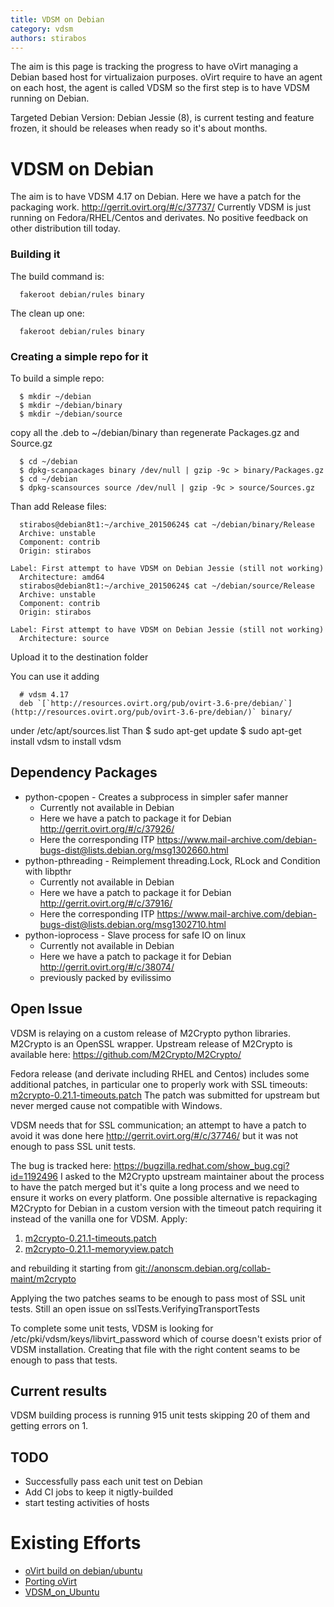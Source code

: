 ```yaml
---
title: VDSM on Debian
category: vdsm
authors: stirabos
---
```


The aim is this page is tracking the progress to have oVirt managing a Debian based host for virtualizaion purposes.
oVirt require to have an agent on each host, the agent is called VDSM so the first step is to have VDSM running on Debian.

Targeted Debian Version: Debian Jessie (8), is current testing and feature frozen, it should be releases when ready so it's about months.

# VDSM on Debian

The aim is to have VDSM 4.17 on Debian.
Here we have a patch for the packaging work.
<http://gerrit.ovirt.org/#/c/37737/> Currently VDSM is just running on Fedora/RHEL/Centos and derivates.
No positive feedback on other distribution till today.

### Building it

The build command is:

      fakeroot debian/rules binary

The clean up one:

      fakeroot debian/rules binary

### Creating a simple repo for it

To build a simple repo:

      $ mkdir ~/debian
      $ mkdir ~/debian/binary
      $ mkdir ~/debian/source

copy all the .deb to ~/debian/binary than regenerate Packages.gz and Source.gz

      $ cd ~/debian
      $ dpkg-scanpackages binary /dev/null | gzip -9c > binary/Packages.gz
      $ cd ~/debian
      $ dpkg-scansources source /dev/null | gzip -9c > source/Sources.gz

Than add Release files:

      stirabos@debian8t1:~/archive_20150624$ cat ~/debian/binary/Release 
      Archive: unstable
      Component: contrib
      Origin: stirabos
      Label: First attempt to have VDSM on Debian Jessie (still not working)
      Architecture: amd64
      stirabos@debian8t1:~/archive_20150624$ cat ~/debian/source/Release 
      Archive: unstable
      Component: contrib
      Origin: stirabos
      Label: First attempt to have VDSM on Debian Jessie (still not working)
      Architecture: source

Upload it to the destination folder

You can use it adding

      # vdsm 4.17
      deb `[`http://resources.ovirt.org/pub/ovirt-3.6-pre/debian/`](http://resources.ovirt.org/pub/ovirt-3.6-pre/debian/)` binary/

under /etc/apt/sources.list Than $ sudo apt-get update $ sudo apt-get install vdsm to install vdsm

## Dependency Packages

*   python-cpopen - Creates a subprocess in simpler safer manner
    -   Currently not available in Debian
    -   Here we have a patch to package it for Debian <http://gerrit.ovirt.org/#/c/37926/>
    -   Here the corresponding ITP <https://www.mail-archive.com/debian-bugs-dist@lists.debian.org/msg1302660.html>
*   python-pthreading - Reimplement threading.Lock, RLock and Condition with libpthr
    -   Currently not available in Debian
    -   Here we have a patch to package it for Debian <http://gerrit.ovirt.org/#/c/37916/>
    -   Here the corresponding ITP <https://www.mail-archive.com/debian-bugs-dist@lists.debian.org/msg1302710.html>
*   python-ioprocess - Slave process for safe IO on linux
    -   Currently not available in Debian
    -   Here we have a patch to package it for Debian <http://gerrit.ovirt.org/#/c/38074/>
    -   previously packed by evilissimo

## Open Issue

VDSM is relaying on a custom release of M2Crypto python libraries. M2Crypto is an OpenSSL wrapper. Upstream release of M2Crypto is available here: <https://github.com/M2Crypto/M2Crypto/>

Fedora release (and derivate including RHEL and Centos) includes some additional patches, in particular one to properly work with SSL timeouts: [m2crypto-0.21.1-timeouts.patch](http://www.zhangsheng.org/magic/3.0/sources/SOURCES.m/m2crypto/m2crypto-0.21.1-timeouts.patch)
The patch was submitted for upstream but never merged cause not compatible with Windows.

VDSM needs that for SSL communication; an attempt to have a patch to avoid it was done here <http://gerrit.ovirt.org/#/c/37746/> but it was not enough to pass SSL unit tests.

The bug is tracked here: <https://bugzilla.redhat.com/show_bug.cgi?id=1192496>
I asked to the M2Crypto upstream maintainer about the process to have the patch merged but it's quite a long process
and we need to ensure it works on every platform. One possible alternative is repackaging M2Crypto for Debian in a custom
version with the timeout patch requiring it instead of the vanilla one for VDSM. Apply:

1.  [m2crypto-0.21.1-timeouts.patch](http://www.zhangsheng.org/magic/3.0/sources/SOURCES.m/m2crypto/m2crypto-0.21.1-timeouts.patch)
2.  [m2crypto-0.21.1-memoryview.patch](http://www.zhangsheng.org/magic/3.0/sources/SOURCES.m/m2crypto/m2crypto-0.21.1-memoryview.patch)

and rebuilding it starting from <git://anonscm.debian.org/collab-maint/m2crypto>

Applying the two patches seams to be enough to pass most of SSL unit tests. Still an open issue on sslTests.VerifyingTransportTests

To complete some unit tests, VDSM is looking for /etc/pki/vdsm/keys/libvirt_password which of course doesn't exists prior of VDSM installation. Creating that file with the right content seams to be enough to pass that tests.

## Current results

VDSM building process is running 915 unit tests skipping 20 of them and getting errors on 1.

## TODO

*   Successfully pass each unit test on Debian
*   Add CI jobs to keep it nigtly-builded
*   start testing activities of hosts

# Existing Efforts

*   [oVirt build on debian/ubuntu](/develop/developer-guide/ubuntu.html)
*   [Porting oVirt](/develop/developer-guide/porting-ovirt.html)
*   [VDSM_on_Ubuntu](/develop/developer-guide/vdsm/on-ubuntu.html)
